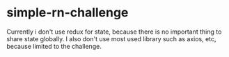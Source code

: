 # simple-rn-challenge

Currently i don't use redux for state, because there is no important thing to share state globally.
I also don't use most used library such as axios, etc, because limited to the challenge.

